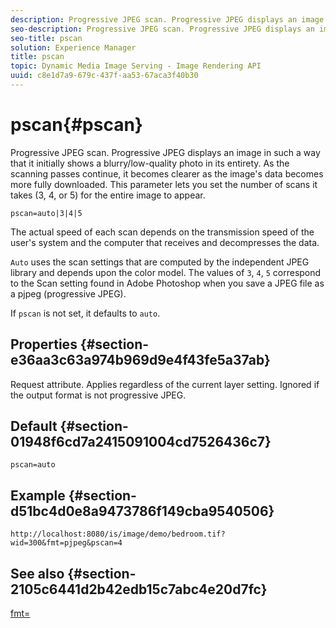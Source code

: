 ```yaml
---
description: Progressive JPEG scan. Progressive JPEG displays an image in such a way that it initially shows a blurry/low-quality photo in its entirety. As the scanning passes continue, it becomes clearer as the image's data becomes more fully downloaded. This parameter lets you set the number of scans it takes (3, 4, or 5) for the entire image to appear.
seo-description: Progressive JPEG scan. Progressive JPEG displays an image in such a way that it initially shows a blurry/low-quality photo in its entirety. As the scanning passes continue, it becomes clearer as the image's data becomes more fully downloaded. This parameter lets you set the number of scans it takes (3, 4, or 5) for the entire image to appear.
seo-title: pscan
solution: Experience Manager
title: pscan
topic: Dynamic Media Image Serving - Image Rendering API
uuid: c8e1d7a9-679c-437f-aa53-67aca3f40b30
---
```


# pscan{#pscan}

Progressive JPEG scan. Progressive JPEG displays an image in such a way that it initially shows a blurry/low-quality photo in its entirety. As the scanning passes continue, it becomes clearer as the image's data becomes more fully downloaded. This parameter lets you set the number of scans it takes (3, 4, or 5) for the entire image to appear.

 `pscan=auto|3|4|5`

The actual speed of each scan depends on the transmission speed of the user's system and the computer that receives and decompresses the data.

`Auto` uses the scan settings that are computed by the independent JPEG library and depends upon the color model. The values of `3`, `4`, `5` correspond to the Scan setting found in Adobe Photoshop when you save a JPEG file as a pjpeg (progressive JPEG).

If `pscan` is not set, it defaults to `auto`.

## Properties {#section-e36aa3c63a974b969d9e4f43fe5a37ab}

Request attribute. Applies regardless of the current layer setting. Ignored if the output format is not progressive JPEG.

## Default {#section-01948f6cd7a2415091004cd7526436c7}

`pscan=auto`

## Example {#section-d51bc4d0e8a9473786f149cba9540506}

`http://localhost:8080/is/image/demo/bedroom.tif?wid=300&fmt=pjpeg&pscan=4`

## See also {#section-2105c6441d2b42edb15c7abc4e20d7fc}

[fmt=](../../../../../is-api/http-ref/image-serving-api-ref/c-http-protocol-reference/c-command-reference/r-is-http-fmt.md#reference-cdf10043423b45ba9fe15157fb3ae37a) 
